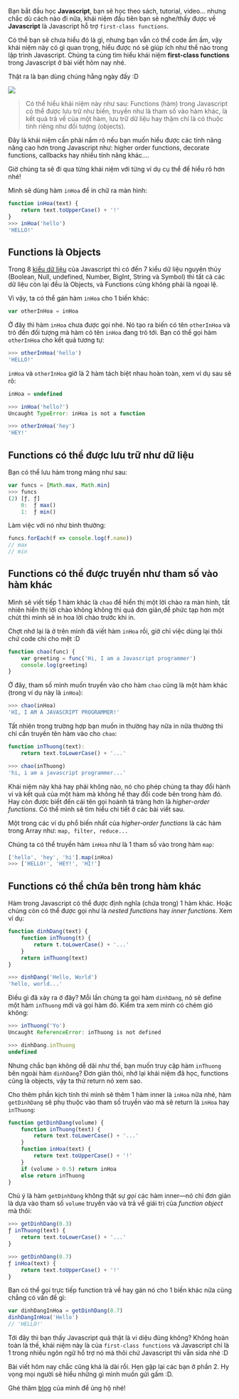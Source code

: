 Bạn bắt đầu học **Javascript**, bạn sẽ học theo sách, tutorial, video... nhưng chắc dù cách nào đi nữa, khái niệm đầu tiên bạn sẽ nghe/thấy được về **Javascript** là Javascript hỗ trợ `first-class functions`.

Có thể bạn sẽ chưa hiểu đó là gì, nhưng bạn vẫn có thể code ầm ầm, vậy khái niệm này có gì quan trọng, hiểu được nó sẽ giúp ích như thế nào trong lập trình Javascript. Chúng ta cùng tìm hiểu khái niệm **first-class functions** trong Javascript ở bài viết hôm nay nhé.

Thật ra là bạn dùng chúng hằng ngày đấy :D

![](https://image.slidesharecdn.com/functional-programing-in-js-slides-170614081828/95/functional-programing-in-javascript-lite-intro-4-638.jpg?cb=1507643435)

>Có thể hiểu khái niệm này như sau: Functions (hàm) trong Javascript có thể được lưu trữ như biến, truyền như là tham số vào hàm khác, là kết quả trả về của một hàm, lưu trữ dữ liệu hay thậm chí là có thuộc tính riêng như đối tượng (objects).

Đây là khái niệm cần phải nắm rõ nếu bạn muốn hiểu được các tính năng nâng cao hơn trong Javascript như: higher order functions, decorate functions, callbacks hay nhiều tính năng khác....

Giờ chúng ta sẽ đi qua từng khái niệm với từng ví dụ cụ thể để hiểu rõ hơn nhé!

Mình sẽ dùng hàm `inHoa` để in chữ ra màn hình:

```js
function inHoa(text) {
    return text.toUpperCase() + '!'
}
>>> inHoa('hello')
'HELLO!'
```

## Functions là Objects

Trong 8 [kiểu dữ liệu](https://developer.mozilla.org/en-US/docs/Web/JavaScript/Data_structures#Data_types) của Javascript thì có đến 7 kiểu dữ liệu nguyên thủy (Boolean, Null, undefined, Number, BigInt, String và Symbol) thì tất cả các dữ liệu còn lại đều là Objects, và Functions cũng không phải là ngoại lệ.

Vì vậy, ta có thể gán hàm `inHoa` cho 1 biến khác:
```js
var otherInHoa = inHoa
```
Ở đây thì hàm `inHoa` chưa được gọi nhé. Nó tạo ra biến có tên `otherInHoa` và trỏ đến đối tượng mà hàm có tên `inHoa` đang trỏ tới. Bạn có thể gọi hàm `otherInHoa` cho kết quả tương tự:
```js
>>> otherInHoa('hello')
'HELLO!'
```
`inHoa` và `otherInHoa` giờ là 2 hàm tách biệt nhau hoàn toàn, xem ví dụ sau sẽ rõ:
```js
inHoa = undefined

>>> inHoa('hello?')
Uncaught TypeError: inHoa is not a function

>>> otherInHoa('hey')
'HEY!'
```

## Functions có thể được lưu trữ như dữ liệu

Bạn có thể lưu hàm trong mảng như sau:
```js
var funcs = [Math.max, Math.min]
>>> funcs
(2) [ƒ, ƒ]
	0:  ƒ max()
	1:  ƒ min()
```
Làm việc với nó như bình thường:
```js
funcs.forEach(f => console.log(f.name))
// max
// min
```

## Functions có thể được truyền như tham số vào hàm khác

Mình sẽ viết tiếp 1 hàm khác là `chao` để hiển thị một lời chào ra màn hình, tất nhiên hiển thị lời chào không không thì quá đơn giản,để phức tạp hơn một chút thì mình sẽ in hoa lời chào trước khi in.

Chợt nhớ lại là ở trên mình đã viết hàm `inHoa` rồi, giờ chỉ việc dùng lại thôi chứ code chi cho mệt :D

```js
function chao(func) {
    var greeting = func('Hi, I am a Javascript programmer')
    console.log(greeting)
}
```

Ở đây, tham số mình muốn truyền vào cho hàm `chao` cũng là một hàm khác (trong ví dụ này là `inHoa`):

```js
>>> chao(inHoa)
'HI, I AM A JAVASCRIPT PROGRAMMER!'
```

Tất nhiên trong trường hợp bạn muốn in thường hay nữa in nữa thường thì chỉ cần truyền tên hàm vào cho `chao`:

```js
function inThuong(text):
    return text.toLowerCase() + '...'

>>> chao(inThuong)
'hi, i am a javascript programmer...'
```

Khái niệm này khá hay phải không nào, nó cho phép chúng ta thay đổi hành vi và kết quả của một hàm mà không hề thay đổi code bên trong hàm đó. Hay còn được biết đến cái tên gọi hoành tá tràng hơn là _higher-order functions_. Có thể mình sẽ tìm hiểu chi tiết ở các bài viết sau.

Một trong các ví dụ phổ biến nhất của _higher-order functions_ là các hàm trong Array như: `map, filter, reduce...`

Chúng ta có thể truyền hàm `inHoa` như là 1 tham số vào trong hàm `map`:

```js
['hello', 'hey', 'hi'].map(inHoa)
>>> ['HELLO!', 'HEY!', 'HI!']
```

## Functions có thể chứa bên trong hàm khác

Hàm trong Javascript có thể được định nghĩa (chứa trong) 1 hàm khác. Hoặc chúng còn có thể được gọi như là  _nested functions_  hay  _inner functions_. Xem ví dụ:

```js
function dinhDang(text) {
    function inThuong(t) {
        return t.toLowerCase() + '...'
    }
    return inThuong(text)
}

>>> dinhDang('Hello, World')
'hello, world...'
```

Điều gì đã xảy ra ở đây? Mỗi lần chúng ta gọi hàm `dinhDang`, nó sẽ define một hàm `inThuong` mới và gọi hàm đó. Kiểm tra xem mình có chém gió không:

```js
>>> inThuong('Yo')
Uncaught ReferenceError: inThuong is not defined

>>> dinhDang.inThuong
undefined
```

Nhưng chắc bạn không dễ dãi như thế, bạn muốn truy cập hàm `inThuong` bên ngoài hàm `dinhDang`? Đơn giản thôi, nhớ lại khái niệm đã học, functions cũng là objects, vậy ta thử return nó xem sao.

Cho thêm phần kịch tính thì mình sẽ thêm 1 hàm inner là `inHoa` nữa nhé, hàm `getDinhDang` sẽ phụ thuộc vào tham số truyền vào mà sẽ return là `inHoa` hay `inThuong`:

```js
function getDinhDang(volume) {
    function inThuong(text) {
        return text.toLowerCase() + '...'
    }
    function inHoa(text) {
        return text.toUpperCase() + '!'
    }
    if (volume > 0.5) return inHoa
    else return inThuong
}
```

Chú ý là hàm `getDinhDang`  không thật sự _gọi_ các hàm inner—nó chỉ đơn giản là dựa vào tham số `volume` truyền vào và trả về giái trị của _function object_ mà thôi:

```js
>>> getDinhDang(0.3)
ƒ inThuong(text) {
    return text.toLowerCase() + '...'
}

>>> getDinhDang(0.7)
ƒ inHoa(text) {
    return text.toUpperCase() + '!'
}
```
Bạn có thể gọi trực tiếp function trả về hay gán nó cho 1 biến khác nữa cũng chẳng có vấn đề gì:

```js
var dinhDangInHoa = getDinhDang(0.7)
dinhDangInHoa('Hello')
// 'HELLO!'
```

Tới đây thì bạn thấy Javascript quả thật là vi diệu đúng không? Không hoàn toàn là thế, khái niệm này là của `first-class functions` và Javascript chỉ là 1 trong nhiều ngôn ngữ hổ trợ nó mà thôi chứ Javascript thì vẫn sida nhé :D

Bài viết hôm nay chắc cũng khá là dài rồi. Hẹn gặp lại các bạn ở phần 2. Hy vọng mọi người sẽ hiểu những gì mình muốn gửi gấm :D.

Ghé thăm [blog](https://duthaho.com) của mình để ủng hộ nhé!